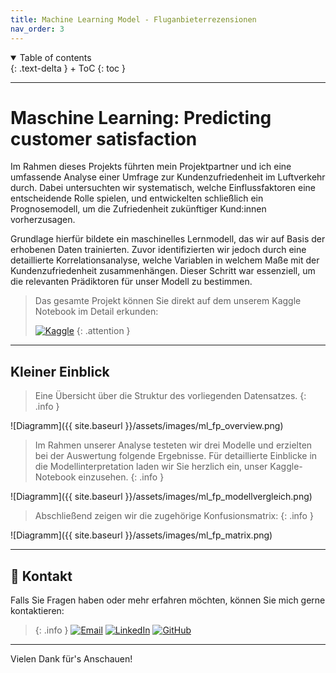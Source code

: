 ```yaml
---
title: Machine Learning Model - Fluganbieterrezensionen
nav_order: 3
---
```


<details open markdown="block">
{: .text-delta }
<summary>Table of contents</summary>
+ ToC
{: toc }
</details>

---

# Maschine Learning: Predicting customer satisfaction 

Im Rahmen dieses Projekts führten mein Projektpartner und ich eine umfassende Analyse einer Umfrage zur Kundenzufriedenheit im Luftverkehr durch. Dabei untersuchten wir systematisch, welche Einflussfaktoren eine entscheidende Rolle spielen, und entwickelten schließlich ein Prognosemodell, um die Zufriedenheit zukünftiger Kund:innen vorherzusagen.

Grundlage hierfür bildete ein maschinelles Lernmodell, das wir auf Basis der erhobenen Daten trainierten. Zuvor identifizierten wir jedoch durch eine detaillierte Korrelationsanalyse, welche Variablen in welchem Maße mit der Kundenzufriedenheit zusammenhängen. Dieser Schritt war essenziell, um die relevanten Prädiktoren für unser Modell zu bestimmen.

>Das gesamte Projekt können Sie direkt auf dem unserem Kaggle Notebook im Detail erkunden:
>
>[![Kaggle](https://img.shields.io/badge/-Kaggle-20BEFF?style=for-the-badge&logo=kaggle&logoColor=white)](https://www.kaggle.com/code/nayon0505/airline-passenger-satisfaction1/notebook) 
{: .attention }

---



## Kleiner Einblick

>Eine Übersicht über die Struktur des vorliegenden Datensatzes.
{: .info }

![Diagramm]({{ site.baseurl }}/assets/images/ml_fp_overview.png)

>Im Rahmen unserer Analyse testeten wir drei Modelle und erzielten bei der Auswertung folgende Ergebnisse. 
>Für detaillierte Einblicke in die Modellinterpretation laden wir Sie herzlich ein, unser Kaggle-Notebook einzusehen.
{: .info }

![Diagramm]({{ site.baseurl }}/assets/images/ml_fp_modellvergleich.png)

>Abschließend zeigen wir die zugehörige Konfusionsmatrix:
{: .info }

![Diagramm]({{ site.baseurl }}/assets/images/ml_fp_matrix.png)

---

## 📧 Kontakt
Falls Sie Fragen haben oder mehr erfahren möchten, können Sie mich gerne kontaktieren:
 
> {: .info }
[![Email](https://img.shields.io/badge/-lenz.nayon@gmail.com-EA4335?style=for-the-badge&logo=gmail&logoColor=white)](mailto:lenz.nayon@gmail.com)
[![LinkedIn](https://img.shields.io/badge/-Nayon%20Lenz%20-0A66C2?style=for-the-badge&logo=linkedin&logoColor=white)](https://www.linkedin.com/in/nayon-lenz-92792530b/)
[![GitHub](https://img.shields.io/badge/-@Nayon0505-181717?style=for-the-badge&logo=github&logoColor=white)](https://github.com/Nayon0505)

--- 

Vielen Dank für's Anschauen!
